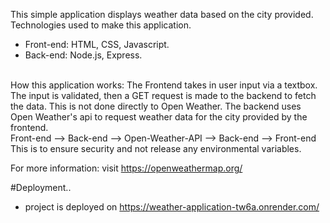 This simple application displays weather data based on the city provided.
Technologies used to make this application.

+ Front-end: HTML, CSS, Javascript.
+ Back-end: Node.js, Express. 
<br/>
How this application works:
The Frontend takes in user input via a textbox. The input is validated, then a GET request is made to the backend to fetch the data. This is not done directly to Open Weather. The backend uses Open Weather's api to request weather data for the city provided by the frontend.
<br/> Front-end --> Back-end --> Open-Weather-API --> Back-end --> Front-end 
<br/>This is to ensure security and not release any environmental variables.


For more information: visit https://openweathermap.org/

#Deployment..
+ project is deployed on https://weather-application-tw6a.onrender.com/
